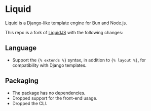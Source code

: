 # Liquid

Liquid is a Django-like template engine for Bun and Node.js.

This repo is a fork of [LiquidJS](https://github.com/harttle/liquidjs) with the following changes:

## Language

- Support the `{% extends %}` syntax, in addition to `{% layout %}`, for compatibility with Django templates.

## Packaging

- The package has no dependencies.
- Dropped support for the front-end usage.
- Dropped the CLI.
